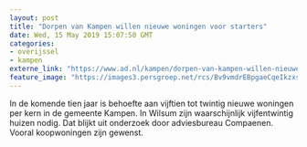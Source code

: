 ```yaml
---
layout: post
title: "Dorpen van Kampen willen nieuwe woningen voor starters"
date: Wed, 15 May 2019 15:07:50 GMT
categories: 
- overijssel 
- kampen 
externe_link: "https://www.ad.nl/kampen/dorpen-van-kampen-willen-nieuwe-woningen-voor-starters~a36c6709d/"
feature_image: "https://images3.persgroep.net/rcs/Bv9vmdrEBpgaeCqeIkzxsfotL40/diocontent/36020627/_fitwidth/400/?appId=21791a8992982cd8da851550a453bd7f&quality=0.7"
---
```


In de komende tien jaar is behoefte aan vijftien tot twintig nieuwe woningen per kern in de gemeente Kampen. In Wilsum zijn waarschijnlijk vijfentwintig huizen nodig. Dat blijkt uit onderzoek door adviesbureau Compaenen. Vooral koopwoningen zijn gewenst.
